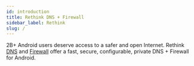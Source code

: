 ```yaml
---
id: introduction
title: Rethink DNS + Firewall
sidebar_label: Rethink
slug: /
---
```


2B+ Android users deserve access to a safer and open Internet. Rethink [DNS](dns) and [Firewall](firewall) offer a fast, secure, configurable, private DNS + Firewall for Android.
